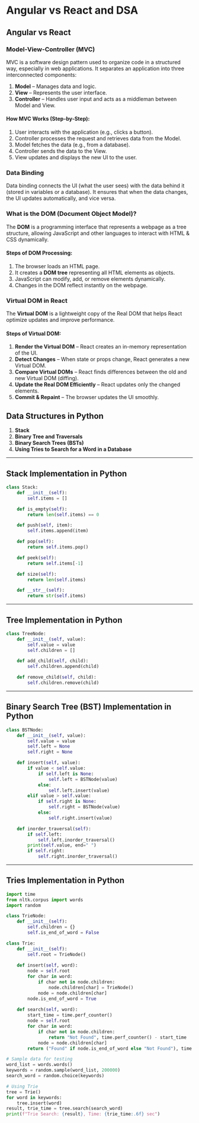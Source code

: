 # Angular vs React and DSA

## Angular vs React

### Model-View-Controller (MVC)
MVC is a software design pattern used to organize code in a structured way, especially in web applications. It separates an application into three interconnected components:

1. **Model** – Manages data and logic.
2. **View** – Represents the user interface.
3. **Controller** – Handles user input and acts as a middleman between Model and View.

#### How MVC Works (Step-by-Step):
1. User interacts with the application (e.g., clicks a button).
2. Controller processes the request and retrieves data from the Model.
3. Model fetches the data (e.g., from a database).
4. Controller sends the data to the View.
5. View updates and displays the new UI to the user.

### Data Binding
Data binding connects the UI (what the user sees) with the data behind it (stored in variables or a database). It ensures that when the data changes, the UI updates automatically, and vice versa.

### What is the DOM (Document Object Model)?
The **DOM** is a programming interface that represents a webpage as a tree structure, allowing JavaScript and other languages to interact with HTML & CSS dynamically.

#### Steps of DOM Processing:
1. The browser loads an HTML page.
2. It creates a **DOM tree** representing all HTML elements as objects.
3. JavaScript can modify, add, or remove elements dynamically.
4. Changes in the DOM reflect instantly on the webpage.

### Virtual DOM in React
The **Virtual DOM** is a lightweight copy of the Real DOM that helps React optimize updates and improve performance.

#### Steps of Virtual DOM:
1. **Render the Virtual DOM** – React creates an in-memory representation of the UI.
2. **Detect Changes** – When state or props change, React generates a new Virtual DOM.
3. **Compare Virtual DOMs** – React finds differences between the old and new Virtual DOM (diffing).
4. **Update the Real DOM Efficiently** – React updates only the changed elements.
5. **Commit & Repaint** – The browser updates the UI smoothly.

## Data Structures in Python

1. **Stack**
2. **Binary Tree and Traversals**
3. **Binary Search Trees (BSTs)**
4. **Using Tries to Search for a Word in a Database**

---

## Stack Implementation in Python
```python
class Stack:
    def __init__(self):
        self.items = []

    def is_empty(self):
        return len(self.items) == 0

    def push(self, item):
        self.items.append(item)

    def pop(self):
        return self.items.pop()

    def peek(self):
        return self.items[-1]

    def size(self):
        return len(self.items)

    def __str__(self):
        return str(self.items)
```

---

## Tree Implementation in Python
```python
class TreeNode:
    def __init__(self, value):
        self.value = value
        self.children = []

    def add_child(self, child):
        self.children.append(child)

    def remove_child(self, child):
        self.children.remove(child)
```

---

## Binary Search Tree (BST) Implementation in Python
```python
class BSTNode:
    def __init__(self, value):
        self.value = value
        self.left = None
        self.right = None

    def insert(self, value):
        if value < self.value:
            if self.left is None:
                self.left = BSTNode(value)
            else:
                self.left.insert(value)
        elif value > self.value:
            if self.right is None:
                self.right = BSTNode(value)
            else:
                self.right.insert(value)

    def inorder_traversal(self):
        if self.left:
            self.left.inorder_traversal()
        print(self.value, end=" ")
        if self.right:
            self.right.inorder_traversal()
```

---

## Tries Implementation in Python
```python
import time
from nltk.corpus import words
import random

class TrieNode:
    def __init__(self):
        self.children = {}
        self.is_end_of_word = False

class Trie:
    def __init__(self):
        self.root = TrieNode()
    
    def insert(self, word):
        node = self.root
        for char in word:
            if char not in node.children:
                node.children[char] = TrieNode()
            node = node.children[char]
        node.is_end_of_word = True
    
    def search(self, word):
        start_time = time.perf_counter()
        node = self.root
        for char in word:
            if char not in node.children:
                return "Not Found", time.perf_counter() - start_time
            node = node.children[char]
        return ("Found" if node.is_end_of_word else "Not Found"), time.perf_counter() - start_time

# Sample data for testing
word_list = words.words()
keywords = random.sample(word_list, 200000)
search_word = random.choice(keywords)

# Using Trie
tree = Trie()
for word in keywords:
    tree.insert(word)
result, trie_time = tree.search(search_word)
print(f"Trie Search: {result}, Time: {trie_time:.6f} sec")
```


